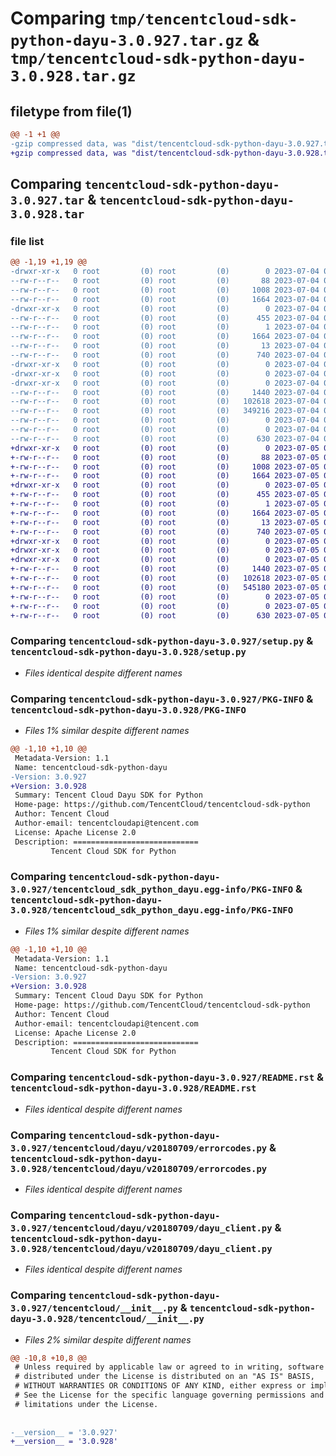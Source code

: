 # Comparing `tmp/tencentcloud-sdk-python-dayu-3.0.927.tar.gz` & `tmp/tencentcloud-sdk-python-dayu-3.0.928.tar.gz`

## filetype from file(1)

```diff
@@ -1 +1 @@
-gzip compressed data, was "dist/tencentcloud-sdk-python-dayu-3.0.927.tar", last modified: Tue Jul  4 00:19:52 2023, max compression
+gzip compressed data, was "dist/tencentcloud-sdk-python-dayu-3.0.928.tar", last modified: Wed Jul  5 00:24:03 2023, max compression
```

## Comparing `tencentcloud-sdk-python-dayu-3.0.927.tar` & `tencentcloud-sdk-python-dayu-3.0.928.tar`

### file list

```diff
@@ -1,19 +1,19 @@
-drwxr-xr-x   0 root         (0) root         (0)        0 2023-07-04 00:19:52.000000 tencentcloud-sdk-python-dayu-3.0.927/
--rw-r--r--   0 root         (0) root         (0)       88 2023-07-04 00:19:52.000000 tencentcloud-sdk-python-dayu-3.0.927/setup.cfg
--rw-r--r--   0 root         (0) root         (0)     1008 2023-07-04 00:19:52.000000 tencentcloud-sdk-python-dayu-3.0.927/setup.py
--rw-r--r--   0 root         (0) root         (0)     1664 2023-07-04 00:19:52.000000 tencentcloud-sdk-python-dayu-3.0.927/PKG-INFO
-drwxr-xr-x   0 root         (0) root         (0)        0 2023-07-04 00:19:52.000000 tencentcloud-sdk-python-dayu-3.0.927/tencentcloud_sdk_python_dayu.egg-info/
--rw-r--r--   0 root         (0) root         (0)      455 2023-07-04 00:19:52.000000 tencentcloud-sdk-python-dayu-3.0.927/tencentcloud_sdk_python_dayu.egg-info/SOURCES.txt
--rw-r--r--   0 root         (0) root         (0)        1 2023-07-04 00:19:52.000000 tencentcloud-sdk-python-dayu-3.0.927/tencentcloud_sdk_python_dayu.egg-info/dependency_links.txt
--rw-r--r--   0 root         (0) root         (0)     1664 2023-07-04 00:19:52.000000 tencentcloud-sdk-python-dayu-3.0.927/tencentcloud_sdk_python_dayu.egg-info/PKG-INFO
--rw-r--r--   0 root         (0) root         (0)       13 2023-07-04 00:19:52.000000 tencentcloud-sdk-python-dayu-3.0.927/tencentcloud_sdk_python_dayu.egg-info/top_level.txt
--rw-r--r--   0 root         (0) root         (0)      740 2023-07-04 00:19:52.000000 tencentcloud-sdk-python-dayu-3.0.927/README.rst
-drwxr-xr-x   0 root         (0) root         (0)        0 2023-07-04 00:19:52.000000 tencentcloud-sdk-python-dayu-3.0.927/tencentcloud/
-drwxr-xr-x   0 root         (0) root         (0)        0 2023-07-04 00:19:52.000000 tencentcloud-sdk-python-dayu-3.0.927/tencentcloud/dayu/
-drwxr-xr-x   0 root         (0) root         (0)        0 2023-07-04 00:19:52.000000 tencentcloud-sdk-python-dayu-3.0.927/tencentcloud/dayu/v20180709/
--rw-r--r--   0 root         (0) root         (0)     1440 2023-07-04 00:19:52.000000 tencentcloud-sdk-python-dayu-3.0.927/tencentcloud/dayu/v20180709/errorcodes.py
--rw-r--r--   0 root         (0) root         (0)   102618 2023-07-04 00:19:52.000000 tencentcloud-sdk-python-dayu-3.0.927/tencentcloud/dayu/v20180709/dayu_client.py
--rw-r--r--   0 root         (0) root         (0)   349216 2023-07-04 00:19:52.000000 tencentcloud-sdk-python-dayu-3.0.927/tencentcloud/dayu/v20180709/models.py
--rw-r--r--   0 root         (0) root         (0)        0 2023-07-04 00:19:52.000000 tencentcloud-sdk-python-dayu-3.0.927/tencentcloud/dayu/v20180709/__init__.py
--rw-r--r--   0 root         (0) root         (0)        0 2023-07-04 00:19:52.000000 tencentcloud-sdk-python-dayu-3.0.927/tencentcloud/dayu/__init__.py
--rw-r--r--   0 root         (0) root         (0)      630 2023-07-04 00:19:52.000000 tencentcloud-sdk-python-dayu-3.0.927/tencentcloud/__init__.py
+drwxr-xr-x   0 root         (0) root         (0)        0 2023-07-05 00:24:03.000000 tencentcloud-sdk-python-dayu-3.0.928/
+-rw-r--r--   0 root         (0) root         (0)       88 2023-07-05 00:24:03.000000 tencentcloud-sdk-python-dayu-3.0.928/setup.cfg
+-rw-r--r--   0 root         (0) root         (0)     1008 2023-07-05 00:24:03.000000 tencentcloud-sdk-python-dayu-3.0.928/setup.py
+-rw-r--r--   0 root         (0) root         (0)     1664 2023-07-05 00:24:03.000000 tencentcloud-sdk-python-dayu-3.0.928/PKG-INFO
+drwxr-xr-x   0 root         (0) root         (0)        0 2023-07-05 00:24:03.000000 tencentcloud-sdk-python-dayu-3.0.928/tencentcloud_sdk_python_dayu.egg-info/
+-rw-r--r--   0 root         (0) root         (0)      455 2023-07-05 00:24:03.000000 tencentcloud-sdk-python-dayu-3.0.928/tencentcloud_sdk_python_dayu.egg-info/SOURCES.txt
+-rw-r--r--   0 root         (0) root         (0)        1 2023-07-05 00:24:03.000000 tencentcloud-sdk-python-dayu-3.0.928/tencentcloud_sdk_python_dayu.egg-info/dependency_links.txt
+-rw-r--r--   0 root         (0) root         (0)     1664 2023-07-05 00:24:03.000000 tencentcloud-sdk-python-dayu-3.0.928/tencentcloud_sdk_python_dayu.egg-info/PKG-INFO
+-rw-r--r--   0 root         (0) root         (0)       13 2023-07-05 00:24:03.000000 tencentcloud-sdk-python-dayu-3.0.928/tencentcloud_sdk_python_dayu.egg-info/top_level.txt
+-rw-r--r--   0 root         (0) root         (0)      740 2023-07-05 00:24:03.000000 tencentcloud-sdk-python-dayu-3.0.928/README.rst
+drwxr-xr-x   0 root         (0) root         (0)        0 2023-07-05 00:24:03.000000 tencentcloud-sdk-python-dayu-3.0.928/tencentcloud/
+drwxr-xr-x   0 root         (0) root         (0)        0 2023-07-05 00:24:03.000000 tencentcloud-sdk-python-dayu-3.0.928/tencentcloud/dayu/
+drwxr-xr-x   0 root         (0) root         (0)        0 2023-07-05 00:24:03.000000 tencentcloud-sdk-python-dayu-3.0.928/tencentcloud/dayu/v20180709/
+-rw-r--r--   0 root         (0) root         (0)     1440 2023-07-05 00:24:03.000000 tencentcloud-sdk-python-dayu-3.0.928/tencentcloud/dayu/v20180709/errorcodes.py
+-rw-r--r--   0 root         (0) root         (0)   102618 2023-07-05 00:24:03.000000 tencentcloud-sdk-python-dayu-3.0.928/tencentcloud/dayu/v20180709/dayu_client.py
+-rw-r--r--   0 root         (0) root         (0)   545180 2023-07-05 00:24:03.000000 tencentcloud-sdk-python-dayu-3.0.928/tencentcloud/dayu/v20180709/models.py
+-rw-r--r--   0 root         (0) root         (0)        0 2023-07-05 00:24:03.000000 tencentcloud-sdk-python-dayu-3.0.928/tencentcloud/dayu/v20180709/__init__.py
+-rw-r--r--   0 root         (0) root         (0)        0 2023-07-05 00:24:03.000000 tencentcloud-sdk-python-dayu-3.0.928/tencentcloud/dayu/__init__.py
+-rw-r--r--   0 root         (0) root         (0)      630 2023-07-05 00:24:03.000000 tencentcloud-sdk-python-dayu-3.0.928/tencentcloud/__init__.py
```

### Comparing `tencentcloud-sdk-python-dayu-3.0.927/setup.py` & `tencentcloud-sdk-python-dayu-3.0.928/setup.py`

 * *Files identical despite different names*

### Comparing `tencentcloud-sdk-python-dayu-3.0.927/PKG-INFO` & `tencentcloud-sdk-python-dayu-3.0.928/PKG-INFO`

 * *Files 1% similar despite different names*

```diff
@@ -1,10 +1,10 @@
 Metadata-Version: 1.1
 Name: tencentcloud-sdk-python-dayu
-Version: 3.0.927
+Version: 3.0.928
 Summary: Tencent Cloud Dayu SDK for Python
 Home-page: https://github.com/TencentCloud/tencentcloud-sdk-python
 Author: Tencent Cloud
 Author-email: tencentcloudapi@tencent.com
 License: Apache License 2.0
 Description: ============================
         Tencent Cloud SDK for Python
```

### Comparing `tencentcloud-sdk-python-dayu-3.0.927/tencentcloud_sdk_python_dayu.egg-info/PKG-INFO` & `tencentcloud-sdk-python-dayu-3.0.928/tencentcloud_sdk_python_dayu.egg-info/PKG-INFO`

 * *Files 1% similar despite different names*

```diff
@@ -1,10 +1,10 @@
 Metadata-Version: 1.1
 Name: tencentcloud-sdk-python-dayu
-Version: 3.0.927
+Version: 3.0.928
 Summary: Tencent Cloud Dayu SDK for Python
 Home-page: https://github.com/TencentCloud/tencentcloud-sdk-python
 Author: Tencent Cloud
 Author-email: tencentcloudapi@tencent.com
 License: Apache License 2.0
 Description: ============================
         Tencent Cloud SDK for Python
```

### Comparing `tencentcloud-sdk-python-dayu-3.0.927/README.rst` & `tencentcloud-sdk-python-dayu-3.0.928/README.rst`

 * *Files identical despite different names*

### Comparing `tencentcloud-sdk-python-dayu-3.0.927/tencentcloud/dayu/v20180709/errorcodes.py` & `tencentcloud-sdk-python-dayu-3.0.928/tencentcloud/dayu/v20180709/errorcodes.py`

 * *Files identical despite different names*

### Comparing `tencentcloud-sdk-python-dayu-3.0.927/tencentcloud/dayu/v20180709/dayu_client.py` & `tencentcloud-sdk-python-dayu-3.0.928/tencentcloud/dayu/v20180709/dayu_client.py`

 * *Files identical despite different names*

### Comparing `tencentcloud-sdk-python-dayu-3.0.927/tencentcloud/__init__.py` & `tencentcloud-sdk-python-dayu-3.0.928/tencentcloud/__init__.py`

 * *Files 2% similar despite different names*

```diff
@@ -10,8 +10,8 @@
 # Unless required by applicable law or agreed to in writing, software
 # distributed under the License is distributed on an "AS IS" BASIS,
 # WITHOUT WARRANTIES OR CONDITIONS OF ANY KIND, either express or implied.
 # See the License for the specific language governing permissions and
 # limitations under the License.
 
 
-__version__ = '3.0.927'
+__version__ = '3.0.928'
```

